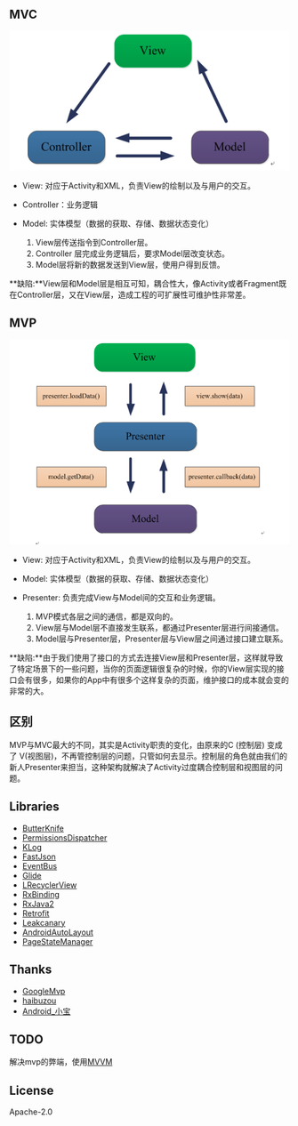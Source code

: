 ## MVC ##
![screenshot_1](./images/mvc.png)

- View: 对应于Activity和XML，负责View的绘制以及与用户的交互。
- Controller：业务逻辑
- Model: 实体模型（数据的获取、存储、数据状态变化）
    
    1. View层传送指令到Controller层。
    2. Controller 层完成业务逻辑后，要求Model层改变状态。
    3. Model层将新的数据发送到View层，使用户得到反馈。

**缺陷:**View层和Model层是相互可知，耦合性大，像Activity或者Fragment既在Controller层，又在View层，造成工程的可扩展性可维护性非常差。


## MVP ##
![screenshot_1](./images/mvp.png)

- View: 对应于Activity和XML，负责View的绘制以及与用户的交互。
- Model: 实体模型（数据的获取、存储、数据状态变化）
- Presenter: 负责完成View与Model间的交互和业务逻辑。

    1. MVP模式各层之间的通信，都是双向的。
    2. View层与Model层不直接发生联系，都通过Presenter层进行间接通信。
    3. Model层与Presenter层，Presenter层与View层之间通过接口建立联系。
    
**缺陷:**由于我们使用了接口的方式去连接View层和Presenter层，这样就导致了特定场景下的一些问题，当你的页面逻辑很复杂的时候，你的View层实现的接口会有很多，如果你的App中有很多个这样复杂的页面，维护接口的成本就会变的非常的大。


## 区别
MVP与MVC最大的不同，其实是Activity职责的变化，由原来的C (控制层) 变成了 V(视图层)，不再管控制层的问题，只管如何去显示。控制层的角色就由我们的新人Presenter来担当，这种架构就解决了Activity过度耦合控制层和视图层的问题。


## Libraries
- [ButterKnife](https://github.com/JakeWharton/butterknife)
- [PermissionsDispatcher](https://github.com/hotchemi/PermissionsDispatcher)
- [KLog](https://github.com/ZhaoKaiQiang/KLog)
- [FastJson](https://github.com/alibaba/fastjson)
- [EventBus](https://github.com/greenrobot/EventBus)
- [Glide](https://github.com/bumptech/glide)
- [LRecyclerView](https://github.com/jdsjlzx/LRecyclerView)
- [RxBinding](https://github.com/JakeWharton/RxBinding)
- [RxJava2](https://github.com/ReactiveX/RxJava)
- [Retrofit](https://github.com/square/retrofit)
- [Leakcanary](https://github.com/square/leakcanary)
- [AndroidAutoLayout](https://github.com/hongyangAndroid/AndroidAutoLayout)
- [PageStateManager](https://github.com/hss01248/PageStateManager)


## Thanks
- [GoogleMvp](https://github.com/googlesamples/android-architecture/tree/todo-mvp/)
- [haibuzou](https://github.com/haibuzou/MVPSample/tree/master)
- [Android_小宝](http://www.jianshu.com/p/14283d8d3a60)


## TODO ##
解决mvp的弊端，使用[MVVM](https://github.com/KobeBryant824/MVVMSample)


## License
   Apache-2.0
